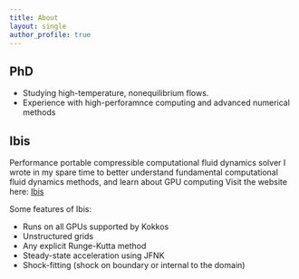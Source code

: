 ```yaml
---
title: About
layout: single
author_profile: true
---
```


## PhD
 + Studying high-temperature, nonequilibrium flows.
 + Experience with high-perforamnce computing and advanced numerical methods

## Ibis
Performance portable compressible computational fluid dynamics solver I wrote in my spare time to better understand fundamental computational fluid dynamics methods, and learn about GPU computing
Visit the website here: [Ibis](https://wattrg.github.io/ibis/ "Ibis home page")

Some features of Ibis:
 + Runs on all GPUs supported by Kokkos
 + Unstructured grids
 + Any explicit Runge-Kutta method
 + Steady-state acceleration using JFNK
 + Shock-fitting (shock on boundary or internal to the domain)
